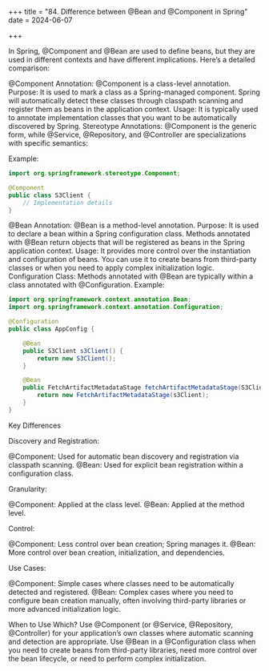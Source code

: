 +++
title = "84. Difference between @Bean and @Component in Spring"
date = 2024-06-07

+++

In Spring, @Component and @Bean are used to define beans, but they are used in different contexts and have different implications. Here’s a detailed comparison:

@Component
Annotation: @Component is a class-level annotation.
Purpose: It is used to mark a class as a Spring-managed component. Spring will automatically detect these classes through classpath scanning and register them as beans in the application context.
Usage: It is typically used to annotate implementation classes that you want to be automatically discovered by Spring.
Stereotype Annotations: @Component is the generic form, while @Service, @Repository, and @Controller are specializations with specific semantics:

Example:

```java
import org.springframework.stereotype.Component;

@Component
public class S3Client {
    // Implementation details
}
```

@Bean
Annotation: @Bean is a method-level annotation.
Purpose: It is used to declare a bean within a Spring configuration class. Methods annotated with @Bean return objects that will be registered as beans in the Spring application context.
Usage: It provides more control over the instantiation and configuration of beans. You can use it to create beans from third-party classes or when you need to apply complex initialization logic.
Configuration Class: Methods annotated with @Bean are typically within a class annotated with @Configuration.
Example:

```java
import org.springframework.context.annotation.Bean;
import org.springframework.context.annotation.Configuration;

@Configuration
public class AppConfig {

    @Bean
    public S3Client s3Client() {
        return new S3Client();
    }

    @Bean
    public FetchArtifactMetadataStage fetchArtifactMetadataStage(S3Client s3Client) {
        return new FetchArtifactMetadataStage(s3Client);
    }
}
```

Key Differences

Discovery and Registration:

@Component: Used for automatic bean discovery and registration via classpath scanning.
@Bean: Used for explicit bean registration within a configuration class.

Granularity:

@Component: Applied at the class level.
@Bean: Applied at the method level.

Control:

@Component: Less control over bean creation; Spring manages it.
@Bean: More control over bean creation, initialization, and dependencies.

Use Cases:

@Component: Simple cases where classes need to be automatically detected and registered.
@Bean: Complex cases where you need to configure bean creation manually, often involving third-party libraries or more advanced initialization logic.

When to Use Which?
Use @Component (or @Service, @Repository, @Controller) for your application’s own classes where automatic scanning and detection are appropriate.
Use @Bean in a @Configuration class when you need to create beans from third-party libraries, need more control over the bean lifecycle, or need to perform complex initialization.
